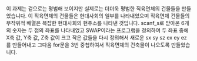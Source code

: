 이 과제는 겉으로는 평범해 보이지만 실제로는 더더욱 평범한 직육면체의 건물들을 만들었습니다.
이 직육면체의 건물들은 현대사회의 일부를 나타내었으며 직육면체 건물들의 무작위적 배열은 복잡한 현대사회의 현주소를 나타낸 것입니다.
scanf_s로 받아온 6개의 숫자는 두 점의 좌표를 나타내었고 SWAP이라는 프로그램을 정의하여 두 좌표 중에 X축 값, Y축 값, Z축 값이 크고 작은 값들을 다시 정의해서 새로운 sx sy sz ex ey ez를 만들어내고 그다음 for문을 3번 중첩하여서 직육면체의 건축물이 나오도록 만들었습니다.
